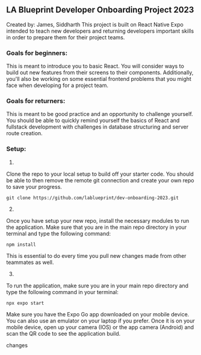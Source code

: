 ## LA Blueprint Developer Onboarding Project 2023
Created by: James, Siddharth
This project is built on React Native Expo intended to teach new developers and returning developers important skills in order to prepare them for their project teams.
### Goals for beginners:
This is meant to introduce you to basic React. You will consider ways to build out new features from their screens to their components. Additionally, you'll also be working on some essential frontend problems that you might face when developing for a project team.
### Goals for returners:
This is meant to be good practice and an opportunity to challenge yourself. You should be able to quickly remind yourself the basics of React and fullstack development with challenges in database structuring and server route creation.

### Setup:
1)
Clone the repo to your local setup to build off your starter code. You should be able to then remove the remote git connection and create your own repo to save your progress.
```
git clone https://github.com/lablueprint/dev-onboarding-2023.git
```

2)
Once you have setup your new repo, install the necessary modules to run the application. Make sure that you are in the main repo directory in your terminal and type the following command:
```
npm install
```
This is essential to do every time you pull new changes made from other teammates as well.

3)
To run the application, make sure you are in your main repo directory and type the following command in your terminal:
```
npx expo start
```
Make sure you have the Expo Go app downloaded on your mobile device. You can also use an emulator on your laptop if you prefer. Once it is on your mobile device, open up your camera (IOS) or the app camera (Android) and scan the QR code to see the application build.

changes